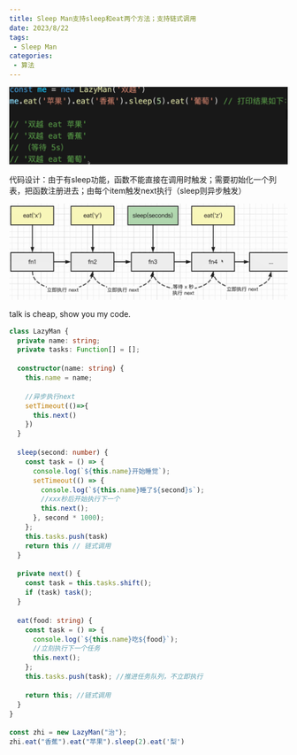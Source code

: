 ```yaml
---
title: Sleep Man支持sleep和eat两个方法；支持链式调用
date: 2023/8/22
tags:
 - Sleep Man
categories:
 - 算法
---
```






<img src="/image-20230405162948770.png" alt="image-20230405162948770"  />

代码设计：由于有sleep功能，函数不能直接在调用时触发；需要初始化一个列表，把函数注册进去；由每个item触发next执行（sleep则异步触发）

![image-20230405163207942](/image-20230405163207942.png)

talk is cheap, show you my code.

```typescript
class LazyMan {
  private name: string;
  private tasks: Function[] = [];

  constructor(name: string) {
    this.name = name;

    //异步执行next
    setTimeout(()=>{
      this.next()
    })
  }

  sleep(second: number) {
    const task = () => {
      console.log(`${this.name}开始睡觉`);
      setTimeout(() => {
        console.log(`${this.name}睡了${second}s`);
        //xxx秒后开始执行下一个
        this.next();
      }, second * 1000);
    };
    this.tasks.push(task)
    return this // 链式调用
  }

  private next() {
    const task = this.tasks.shift();
    if (task) task();
  }

  eat(food: string) {
    const task = () => {
      console.log(`${this.name}吃${food}`);
      //立刻执行下一个任务
      this.next();
    };
    this.tasks.push(task); //推进任务队列，不立即执行

    return this; //链式调用
  }
}

const zhi = new LazyMan("治");
zhi.eat("香蕉").eat("苹果").sleep(2).eat('梨')
```

